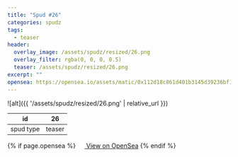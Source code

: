 ```yaml
---
title: "Spud #26"
categories: spudz
tags:
  - teaser
header:
  overlay_image: /assets/spudz/resized/26.png
  overlay_filter: rgba(0, 0, 0, 0.5)
  teaser: /assets/spudz/resized/26.png
excerpt: ""
opensea: https://opensea.io/assets/matic/0x112d18c861d401b3145d39236bf149f01e18beed/26
---
```

![alt]({{ '/assets/spudz/resized/26.png' | relative_url }})

| id | 26 |
|-|-|
| spud type | teaser |

{% if page.opensea %}
<a href="{{page.opensea}}" class="btn btn--info" onclick="window.open(this.href, '_blank'); return false;"><img src="/assets/images/opensea.svg" width="16px"><span>  View on OpenSea</span></a>
{% endif %}
